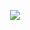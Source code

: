 <p align="center">
  <a href="https://skillicons.dev">
    <img src="https://skillicons.dev/icons?i=sqlite,go,cpp" />
  </a>
</p>
